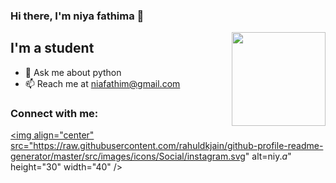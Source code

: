 ### Hi there, I'm niya fathima 👋

<img align='right' src='https://github.com/Rishit-dagli/Rishit-dagli/blob/master/images/octocat-anime.gif' width='150"'>

## I'm a student

- 💬 Ask me about python
- 📫 Reach me at niafathim@gmail.com

### Connect with me:

<a href="https://www.instagram.com/niy._a_/" target="blank"><img align="center" src="https://raw.githubusercontent.com/rahuldkjain/github-profile-readme-generator/master/src/images/icons/Social/instagram.svg" alt=niy._a_" height="30" width="40" /></a>

